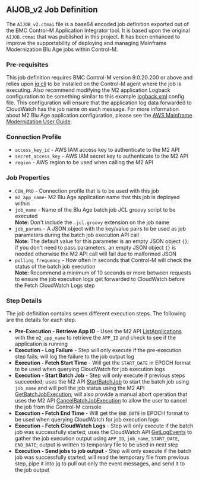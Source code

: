 ## AIJOB_v2 Job Definition
The `AIJOB_v2.ctmai` file is a base64 encoded job definition exported out of the BMC Control-M Application Integrator tool. It is based upon the original `AIJOB.ctmai` that was published in this project. It has been enhanced to improve the supportability of deploying and managing Mainframe Modernization Blu Age jobs within Control-M.

### Pre-requisites
This job definition requires BMC Control-M version 9.0.20.200 or above and relies upon [jq cli](https://jqlang.github.io/jq/) to be installed on the Control-M agent where the job is executing. Also recommend modifying the M2 application Logback configuration to be something similar to this example [logback.xml](logback.xml) config file. This configuration will ensure that the application log data forwarded to CloudWatch has the job name on each message. For more information about M2 Blu Age application configuration, please see the [AWS Mainframe Modernization User Guide](https://docs.aws.amazon.com/m2/latest/userguide/ba-app-config.html).

### Connection Profile
- `access_key_id` - AWS IAM access key to authenticate to the M2 API
- `secret_access_key` - AWS IAM secret key to authenticate to the M2 API
- `region` - AWS region to be used when calling the M2 API

### Job Properties
- `CON_PRO` - Connection profile that is to be used with this job
- `m2_app_name`- M2 Blu Age application name that this job is deployed within
- `job_name` - Name of the Blu Age batch job JCL groovy script to be executed <br>**Note:** Don't include the `.jcl.groovy` extension on the job name
- `job_params` - A JSON object with the key/value pairs to be used as job parameters during the batch job execution API call <br>**Note:** The default value for this parameter is an empty JSON object `{}`; if you don't need to pass parameters, an empty JSON object `{}` is needed otherwise the M2 API call will fail due to malformed JSON
- `polling_frequency` - How often in seconds that Control-M will check the status of the batch job execution <br>**Note:** Recommend a minimum of 10 seconds or more between requests to ensure the job execution logs get forwarded to CloudWatch before the Fetch CloudWatch Logs step

### Step Details
The job definition contains seven different execution steps. The following are the details for each step.
- **Pre-Execution - Retrieve App ID** - Uses the M2 API [ListApplications](https://docs.aws.amazon.com/m2/latest/APIReference/API_ListApplications.html) with the `m2_app_name` to retrieve the `APP_ID` and check to see if the application is running
- **Execution - Log Failure** - Step will only execute if the pre-execution step fails; will log the failure to the job output log
- **Execution - Fetch Start Time** - Will get the `START_DATE` in EPOCH format to be used when querying CloudWatch for job execution logs
- **Execution - Start Batch Job** - Step will only execute if previous steps succeeded; uses the M2 API [StartBatchJob](https://docs.aws.amazon.com/m2/latest/APIReference/API_StartBatchJob.html) to start the batch job using `job_name` and will poll the job status using the M2 API [GetBatchJobExecution](https://docs.aws.amazon.com/m2/latest/APIReference/API_GetBatchJobExecution.html); will also provide a manual abort operation that uses the M2 API [CancelBatchJobExecution](https://docs.aws.amazon.com/m2/latest/APIReference/API_CancelBatchJobExecution.html) to allow the user to cancel the job from the Control-M console
- **Execution - Fetch End Time** - Will get the `END_DATE` in EPOCH format to be used when querying CloudWatch for job execution logs
- **Execution - Fetch CloudWatch Logs** - Step will only execute if the batch job was successfully started; uses the CloudWatch API [GetLogEvents](https://docs.aws.amazon.com/AmazonCloudWatchLogs/latest/APIReference/API_GetLogEvents.html) to gather the job execution output using `APP_ID`, `job_name`, `START_DATE`, `END_DATE`; output is written to temporary file to be used in next step
- **Execution - Send jobs to job output** - Step will only execute if the batch job was successfully started; will read the temporary file from previous step, pipe it into jq to pull out only the event messages, and send it to the job output

